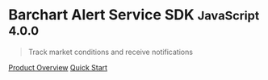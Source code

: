 # Barchart Alert Service SDK <small>JavaScript 4.0.0</small>

> Track market conditions and receive notifications

[Product Overview](/content/product_overview)
[Quick Start](/content/quick_start)